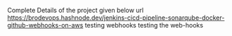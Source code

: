 Complete Details of the project given below url
https://brodevops.hashnode.dev/jenkins-cicd-pipeline-sonarqube-docker-github-webhooks-on-aws
testing webhooks
testing the web-hooks
